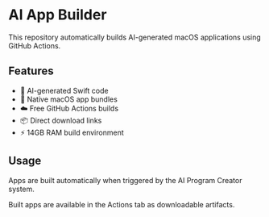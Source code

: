 # AI App Builder

This repository automatically builds AI-generated macOS applications using GitHub Actions.

## Features

- 🤖 AI-generated Swift code
- 🍎 Native macOS app bundles
- ☁️ Free GitHub Actions builds
- 📦 Direct download links
- ⚡ 14GB RAM build environment

## Usage

Apps are built automatically when triggered by the AI Program Creator system.

Built apps are available in the Actions tab as downloadable artifacts.
